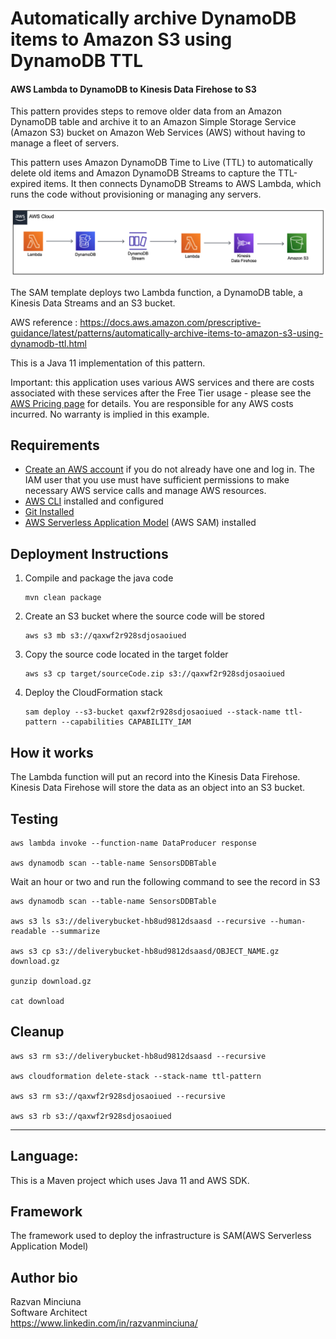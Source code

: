 # Automatically archive DynamoDB items to Amazon S3 using DynamoDB TTL
#### AWS Lambda to DynamoDB to Kinesis Data Firehose to S3 

This pattern provides steps to remove older data from an Amazon DynamoDB table and archive it to an Amazon Simple Storage Service (Amazon S3) bucket on Amazon Web Services (AWS) without having to manage a fleet of servers.

This pattern uses Amazon DynamoDB Time to Live (TTL) to automatically delete old items and Amazon DynamoDB Streams to capture the TTL-expired items. It then connects DynamoDB Streams to AWS Lambda, which runs the code without provisioning or managing any servers.

<img src="topology.png" alt="topology" width="1224"/>

The SAM template deploys two Lambda function, a DynamoDB table, a Kinesis Data Streams and an S3 bucket. 

AWS reference : https://docs.aws.amazon.com/prescriptive-guidance/latest/patterns/automatically-archive-items-to-amazon-s3-using-dynamodb-ttl.html

This is a Java 11 implementation of this pattern.

Important: this application uses various AWS services and there are costs associated with these services after the Free Tier usage - please see the [AWS Pricing page](https://aws.amazon.com/pricing/) for details. You are responsible for any AWS costs incurred. No warranty is implied in this example.

## Requirements

* [Create an AWS account](https://portal.aws.amazon.com/gp/aws/developer/registration/index.html) if you do not already have one and log in. The IAM user that you use must have sufficient permissions to make necessary AWS service calls and manage AWS resources.
* [AWS CLI](https://docs.aws.amazon.com/cli/latest/userguide/install-cliv2.html) installed and configured
* [Git Installed](https://git-scm.com/book/en/v2/Getting-Started-Installing-Git)
* [AWS Serverless Application Model](https://docs.aws.amazon.com/serverless-application-model/latest/developerguide/serverless-sam-cli-install.html) (AWS SAM) installed

## Deployment Instructions

1. Compile and package the java code
    ``` 
    mvn clean package
    ```
1. Create an S3 bucket where the source code will be stored
    ```
    aws s3 mb s3://qaxwf2r928sdjosaoiued
    ```
1. Copy the source code located in the target folder
    ```
    aws s3 cp target/sourceCode.zip s3://qaxwf2r928sdjosaoiued
    ```
1. Deploy the CloudFormation stack
    ```
    sam deploy --s3-bucket qaxwf2r928sdjosaoiued --stack-name ttl-pattern --capabilities CAPABILITY_IAM
    ```

## How it works

The Lambda function will put an record into the Kinesis Data Firehose.   
Kinesis Data Firehose will store the data as an object into an S3 bucket.   

## Testing
```
aws lambda invoke --function-name DataProducer response

aws dynamodb scan --table-name SensorsDDBTable

```

Wait an hour or two and run the following command to see the record in S3
```
aws dynamodb scan --table-name SensorsDDBTable

aws s3 ls s3://deliverybucket-hb8ud9812dsaasd --recursive --human-readable --summarize

aws s3 cp s3://deliverybucket-hb8ud9812dsaasd/OBJECT_NAME.gz download.gz

gunzip download.gz

cat download
```

## Cleanup

```
aws s3 rm s3://deliverybucket-hb8ud9812dsaasd --recursive

aws cloudformation delete-stack --stack-name ttl-pattern

aws s3 rm s3://qaxwf2r928sdjosaoiued --recursive

aws s3 rb s3://qaxwf2r928sdjosaoiued
```    
----

## Language:
This is a Maven project which uses Java 11 and AWS SDK.

## Framework

The framework used to deploy the infrastructure is SAM(AWS Serverless Application Model)

## Author bio
Razvan Minciuna  
Software Architect    
https://www.linkedin.com/in/razvanminciuna/ 

